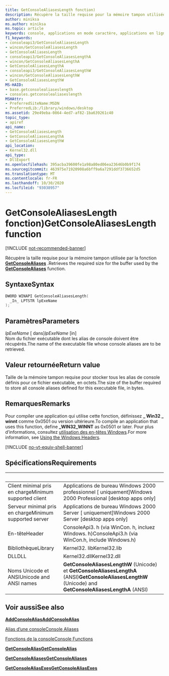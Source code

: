 ```yaml
---
title: GetConsoleAliasesLength fonction)
description: Récupère la taille requise pour la mémoire tampon utilisée par la fonction GetConsoleAliases.
author: miniksa
ms.author: miniksa
ms.topic: article
keywords: console, applications en mode caractère, applications en ligne de commande, applications de terminal, API console
f1_keywords:
- consoleapi3/GetConsoleAliasesLength
- wincon/GetConsoleAliasesLength
- GetConsoleAliasesLength
- consoleapi3/GetConsoleAliasesLengthA
- wincon/GetConsoleAliasesLengthA
- GetConsoleAliasesLengthA
- consoleapi3/GetConsoleAliasesLengthW
- wincon/GetConsoleAliasesLengthW
- GetConsoleAliasesLengthW
MS-HAID:
- base.getconsolealiaseslength
- consoles.getconsolealiaseslength
MSHAttr:
- PreferredSiteName:MSDN
- PreferredLib:/library/windows/desktop
ms.assetid: 29e49eba-0864-4ed7-af82-1ba639261c40
topic_type:
- apiref
api_name:
- GetConsoleAliasesLength
- GetConsoleAliasesLengthA
- GetConsoleAliasesLengthW
api_location:
- Kernel32.dll
api_type:
- DllExport
ms.openlocfilehash: 395acba39600fe1a98a80ed06ea23646b0b9f174
ms.sourcegitcommit: 463975e71920908a6bff9a6a7291ddf3736652d5
ms.translationtype: MT
ms.contentlocale: fr-FR
ms.lasthandoff: 10/30/2020
ms.locfileid: "93038957"
---
```

# <a name="getconsolealiaseslength-function"></a><span data-ttu-id="1ec1f-104">GetConsoleAliasesLength fonction)</span><span class="sxs-lookup"><span data-stu-id="1ec1f-104">GetConsoleAliasesLength function</span></span>

[!INCLUDE [not-recommended-banner](./includes/not-recommended-banner.md)]

<span data-ttu-id="1ec1f-105">Récupère la taille requise pour la mémoire tampon utilisée par la fonction [**GetConsoleAliases**](getconsolealiases.md) .</span><span class="sxs-lookup"><span data-stu-id="1ec1f-105">Retrieves the required size for the buffer used by the [**GetConsoleAliases**](getconsolealiases.md) function.</span></span>

## <a name="syntax"></a><span data-ttu-id="1ec1f-106">Syntaxe</span><span class="sxs-lookup"><span data-stu-id="1ec1f-106">Syntax</span></span>

```C
DWORD WINAPI GetConsoleAliasesLength(
  _In_ LPTSTR lpExeName
);
```

## <a name="parameters"></a><span data-ttu-id="1ec1f-107">Paramètres</span><span class="sxs-lookup"><span data-stu-id="1ec1f-107">Parameters</span></span>

<span data-ttu-id="1ec1f-108">*lpExeName* \[ dans\]</span><span class="sxs-lookup"><span data-stu-id="1ec1f-108">*lpExeName* \[in\]</span></span>  
<span data-ttu-id="1ec1f-109">Nom du fichier exécutable dont les alias de console doivent être récupérés.</span><span class="sxs-lookup"><span data-stu-id="1ec1f-109">The name of the executable file whose console aliases are to be retrieved.</span></span>

## <a name="return-value"></a><span data-ttu-id="1ec1f-110">Valeur retournée</span><span class="sxs-lookup"><span data-stu-id="1ec1f-110">Return value</span></span>

<span data-ttu-id="1ec1f-111">Taille de la mémoire tampon requise pour stocker tous les alias de console définis pour ce fichier exécutable, en octets.</span><span class="sxs-lookup"><span data-stu-id="1ec1f-111">The size of the buffer required to store all console aliases defined for this executable file, in bytes.</span></span>

## <a name="remarks"></a><span data-ttu-id="1ec1f-112">Remarques</span><span class="sxs-lookup"><span data-stu-id="1ec1f-112">Remarks</span></span>

<span data-ttu-id="1ec1f-113">Pour compiler une application qui utilise cette fonction, définissez **\_ Win32 \_ winnt** comme 0x0501 ou version ultérieure.</span><span class="sxs-lookup"><span data-stu-id="1ec1f-113">To compile an application that uses this function, define **\_WIN32\_WINNT** as 0x0501 or later.</span></span> <span data-ttu-id="1ec1f-114">Pour plus d’informations, consultez [utilisation des en-têtes Windows](https://msdn.microsoft.com/library/windows/desktop/aa383745).</span><span class="sxs-lookup"><span data-stu-id="1ec1f-114">For more information, see [Using the Windows Headers](https://msdn.microsoft.com/library/windows/desktop/aa383745).</span></span>

[!INCLUDE [no-vt-equiv-shell-banner](./includes/no-vt-equiv-shell-banner.md)]

## <a name="requirements"></a><span data-ttu-id="1ec1f-115">Spécifications</span><span class="sxs-lookup"><span data-stu-id="1ec1f-115">Requirements</span></span>

| &nbsp; | &nbsp; |
|-|-|
| <span data-ttu-id="1ec1f-116">Client minimal pris en charge</span><span class="sxs-lookup"><span data-stu-id="1ec1f-116">Minimum supported client</span></span> | <span data-ttu-id="1ec1f-117">Applications de bureau Windows 2000 professionnel \[ uniquement\]</span><span class="sxs-lookup"><span data-stu-id="1ec1f-117">Windows 2000 Professional \[desktop apps only\]</span></span> |
| <span data-ttu-id="1ec1f-118">Serveur minimal pris en charge</span><span class="sxs-lookup"><span data-stu-id="1ec1f-118">Minimum supported server</span></span> | <span data-ttu-id="1ec1f-119">Applications de bureau Windows 2000 Server \[ uniquement\]</span><span class="sxs-lookup"><span data-stu-id="1ec1f-119">Windows 2000 Server \[desktop apps only\]</span></span> |
| <span data-ttu-id="1ec1f-120">En-tête</span><span class="sxs-lookup"><span data-stu-id="1ec1f-120">Header</span></span> | <span data-ttu-id="1ec1f-121">ConsoleApi3. h (via WinCon. h, incluez Windows. h)</span><span class="sxs-lookup"><span data-stu-id="1ec1f-121">ConsoleApi3.h (via WinCon.h, include Windows.h)</span></span> |
| <span data-ttu-id="1ec1f-122">Bibliothèque</span><span class="sxs-lookup"><span data-stu-id="1ec1f-122">Library</span></span> | <span data-ttu-id="1ec1f-123">Kernel32. lib</span><span class="sxs-lookup"><span data-stu-id="1ec1f-123">Kernel32.lib</span></span> |
| <span data-ttu-id="1ec1f-124">DLL</span><span class="sxs-lookup"><span data-stu-id="1ec1f-124">DLL</span></span> | <span data-ttu-id="1ec1f-125">Kernel32.dll</span><span class="sxs-lookup"><span data-stu-id="1ec1f-125">Kernel32.dll</span></span> |
| <span data-ttu-id="1ec1f-126">Noms Unicode et ANSI</span><span class="sxs-lookup"><span data-stu-id="1ec1f-126">Unicode and ANSI names</span></span> | <span data-ttu-id="1ec1f-127">**GetConsoleAliasesLengthW** (Unicode) et **GetConsoleAliasesLengthA** (ANSI)</span><span class="sxs-lookup"><span data-stu-id="1ec1f-127">**GetConsoleAliasesLengthW** (Unicode) and **GetConsoleAliasesLengthA** (ANSI)</span></span> |

## <a name="see-also"></a><span data-ttu-id="1ec1f-128">Voir aussi</span><span class="sxs-lookup"><span data-stu-id="1ec1f-128">See also</span></span>

[<span data-ttu-id="1ec1f-129">**AddConsoleAlias**</span><span class="sxs-lookup"><span data-stu-id="1ec1f-129">**AddConsoleAlias**</span></span>](addconsolealias.md)

[<span data-ttu-id="1ec1f-130">Alias d’une console</span><span class="sxs-lookup"><span data-stu-id="1ec1f-130">Console Aliases</span></span>](console-aliases.md)

[<span data-ttu-id="1ec1f-131">Fonctions de la console</span><span class="sxs-lookup"><span data-stu-id="1ec1f-131">Console Functions</span></span>](console-functions.md)

[<span data-ttu-id="1ec1f-132">**GetConsoleAlias**</span><span class="sxs-lookup"><span data-stu-id="1ec1f-132">**GetConsoleAlias**</span></span>](getconsolealias.md)

[<span data-ttu-id="1ec1f-133">**GetConsoleAliases**</span><span class="sxs-lookup"><span data-stu-id="1ec1f-133">**GetConsoleAliases**</span></span>](getconsolealiases.md)

[<span data-ttu-id="1ec1f-134">**GetConsoleAliasExes**</span><span class="sxs-lookup"><span data-stu-id="1ec1f-134">**GetConsoleAliasExes**</span></span>](getconsolealiasexes.md)
